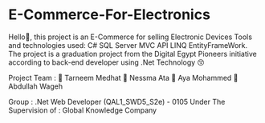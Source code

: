 # E-Commerce-For-Electronics
Hello👀, this project is an E-Commerce for selling Electronic Devices 
Tools and technologies used:
C#
SQL Server
MVC
API
LINQ
EntityFrameWork.
The project is a graduation project from the Digital  Egypt  Pioneers initiative according to back-end developer using  .Net Technology 😚

Project Team :
💫 Tarneem Medhat
💫 Nessma Ata
💫 Aya Mohammed
💫 Abdullah Wageh

Group : .Net Web Developer (QAL1_SWD5_S2e) - 0105
Under The Supervision of : Global Knowledge Company
